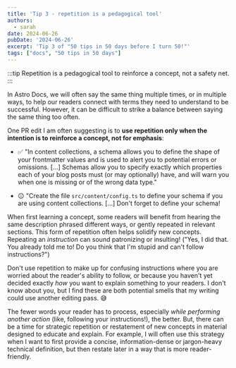 ```yaml
---
title: 'Tip 3 - repetition is a pedagogical tool'
authors:
  - sarah
date: 2024-06-26
pubDate: '2024-06-26'
excerpt: 'Tip 3 of "50 tips in 50 days before I turn 50!"'
tags: ["docs", "50 tips in 50 days"]
---
```


:::tip
Repetition is a pedagogical tool to reinforce a concept, not a safety net.
:::

In Astro Docs, we will often say the same thing multiple times, or in multiple ways, to help our readers connect with terms they need to understand to be successful. However, it can be difficult to strike a balance between saying the same thing too often.

One PR edit I am often suggesting is to **use repetition only when the intention is to reinforce a concept, not for emphasis**:


- ✅ "In content collections, a schema allows you to define the shape of your frontmatter values and is used to alert you to potential errors or omissions. [...] Schemas allow you to specify exactly which properties each of your blog posts must (or may optionally) have, and will warn you when one is missing or of the wrong data type."

- 😐 "Create the file `src/content/config.ts` to define your schema if you are using content collections. [...] Don't forget to define your schema!

When first learning a concept, some readers will benefit from hearing the same description phrased different ways, or gently repeated in relevant sections. This form of repetition often helps solidify new concepts. Repeating an *instruction* can sound patronizing or insulting! ("Yes, I did that. You already told me to! Do you think that I'm stupid and can't follow instructions?") 


Don't use repetition to make up for confusing instructions where you are worried about the reader's ability to follow, or because you haven't yet decided exactly *how* you want to explain something to your readers. I don't know about you, but I find these are both potential smells that my writing could use another editing pass. 😅


The fewer words your reader has to process, especially *while performing another action* (like, following your instructions!), the better. But, there can be a time for strategic repetition or restatement of new concepts in material designed to educate and explain. For example, I will often use this strategy when I want to first provide a concise, information-dense or jargon-heavy technical definition, but then restate later in a way that is more reader-friendly.